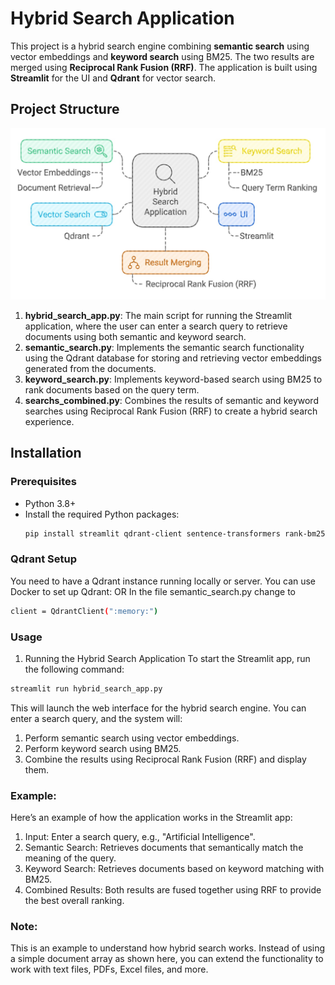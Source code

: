 # Hybrid Search Application

This project is a hybrid search engine combining **semantic search** using vector embeddings and **keyword search** using BM25. The two results are merged using **Reciprocal Rank Fusion (RRF)**. The application is built using **Streamlit** for the UI and **Qdrant** for vector search.

## Project Structure

![Alt text](./images/hybrid_search_structure.jpeg)

1. **hybrid_search_app.py**: The main script for running the Streamlit application, where the user can enter a search query to retrieve documents using both semantic and keyword search.
2. **semantic_search.py**: Implements the semantic search functionality using the Qdrant database for storing and retrieving vector embeddings generated from the documents.
3. **keyword_search.py**: Implements keyword-based search using BM25 to rank documents based on the query term.
4. **searchs_combined.py**: Combines the results of semantic and keyword searches using Reciprocal Rank Fusion (RRF) to create a hybrid search experience.

## Installation

### Prerequisites
- Python 3.8+
- Install the required Python packages:
  ```sh
  pip install streamlit qdrant-client sentence-transformers rank-bm25 numpy scipy
  ```

### Qdrant Setup
You need to have a Qdrant instance running locally or server. You can use Docker to set up Qdrant:
OR In the file semantic_search.py change to
  ```sh
 client = QdrantClient(":memory:")
 ```

### Usage
1. Running the Hybrid Search Application
To start the Streamlit app, run the following command:
  ```sh
  streamlit run hybrid_search_app.py
 ```

This will launch the web interface for the hybrid search engine. You can enter a search query, and the system will:
  1. Perform semantic search using vector embeddings.
  2. Perform keyword search using BM25.
  3. Combine the results using Reciprocal Rank Fusion (RRF) and display them.

### Example:
Here’s an example of how the application works in the Streamlit app:

  1. Input: Enter a search query, e.g., "Artificial Intelligence".
  2. Semantic Search: Retrieves documents that semantically match the meaning of the query.
  3. Keyword Search: Retrieves documents based on keyword matching with BM25.
  4. Combined Results: Both results are fused together using RRF to provide the best overall ranking.

  ### Note: 
  This is an example to understand how hybrid search works. Instead of using a simple document array as shown here, you can extend the functionality to work with text files, PDFs, Excel files, and more.

